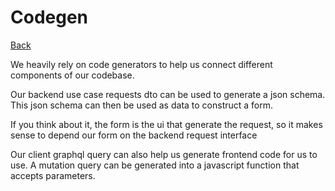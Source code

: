 # Codegen

[Back](../../README.md)

We heavily rely on code generators to help us connect different components of our codebase.

Our backend use case requests dto can be used to generate a json schema. This json schema can then be used as data to construct a form.

If you think about it, the form is the ui that generate the request, so it makes sense to depend our form on the backend request interface

Our client graphql query can also help us generate frontend code for us to use. A mutation query can be generated into a javascript function that accepts parameters.
